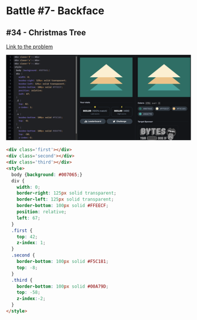 # Battle #7- Backface

## #34 - Christmas Tree

[Link to the problem](https://cssbattle.dev/play/34)

![result](../../Images/Battle%207/34-Christman-Tree.png)

```html
<div class='first'></div>
<div class='second'></div>
<div class='third'></div>
<style>
  body {background: #007065;}
  div {
    width: 0;
    border-right: 125px solid transparent;
    border-left: 125px solid transparent;
    border-bottom: 100px solid #FFEECF;
    position: relative;
    left: 67;
  }
  .first {
    top: 42;
    z-index: 1;
  }
  .second {
    border-bottom: 100px solid #F5C181;
    top: -8;
  }
  .third {
    border-bottom: 100px solid #00A79D;
    top: -58;
    z-index:-2;
  }
</style>
```